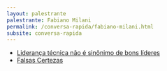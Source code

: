 ```yaml
---
layout: palestrante
palestrante: Fabiano Milani
permalink: /conversa-rapida/fabiano-milani.html
subsite: conversa-rapida
---
```


* [Liderança técnica não é sinônimo de bons líderes](/conversa-rapida/fabiano-milani-lideran-a-t-cnica-n-o-sin-nimo-de-bons-l-deres)
* [Falsas Certezas](/conversa-rapida/fabiano-milani-falsas-certezas)

